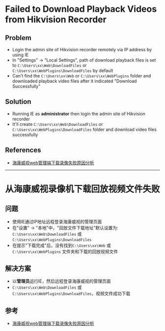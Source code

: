 # Failed to Download Playback Videos from Hikvision Recorder

## Problem
* Login the admin site of Hikvision recorder remotely via IP address by using IE
* In "Settings" -> "Local Settings", path of download playback files is set to `C:\Users\xx\Web\DownloadFiles` or `C:\Users\xx\WebPlugins\DownloadFiles` by default
* Can't find the `C:\Users\xx\Web` or `C:\Users\xx\WebPlugins` folder and downloaded playback video files after it indicated "Download Successfully"

## Solution
* Running IE as **administrator** then login the admin site of Hikvision recorder
* It'll create `C:\Users\xx\Web\DownloadFiles` or `C:\Users\xx\WebPlugins\DownloadFiles` folder and download video files successfully

## References
* [海康威视web管理端下载录像失败原因分析](https://jingyan.baidu.com/article/0aa223757b2efe88cd0d644a.html)

-------

# 从海康威视录像机下载回放视频文件失败

## 问题
* 使用IE通过IP地址远程登录海康威视的管理页面
* 在"设置" -> "本地"中，"回放文件下载地址"默认设置为: `C:\Users\xx\Web\DownloadFiles` 或 `C:\Users\xx\WebPlugins\DownloadFiles`
* 在提示"下载完成"后，没有找到`C:\Users\xx\Web` 或 `C:\Users\xx\WebPlugins` 文件夹和下载的回放视频文件

## 解决方案
* 以**管理员**运行IE，然后远程登录海康威视的管理页面
* `C:\Users\xx\Web\DownloadFiles` 或 `C:\Users\xx\WebPlugins\DownloadFiles`，视频文件成功下载

## 参考
* [海康威视web管理端下载录像失败原因分析](https://jingyan.baidu.com/article/0aa223757b2efe88cd0d644a.html)
